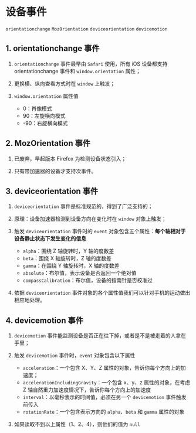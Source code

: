 # 设备事件
`orientationchange` `MozOrientation` `deviceorientation` `devicemotion`

## 1. orientationchange 事件
1. `orientationchange` 事件最早由 `Safari` 使用，所有 iOS 设备都支持 orientationchange 事件和 `window.orientation` 属性；

2. 更换横、纵向查看方式时在 `window` 上触发；

3. `window.orientation` 属性值
    * 0：肖像模式
    * 90：左旋横向模式
    * -90：右旋横向模式

## 2. MozOrientation 事件
1. 已废弃，早起版本 Firefox 为检测设备状态引入；

2. 只有带加速器的设备才支持次事件。

## 3. deviceorientation 事件
1. `deviceorientation` 事件是标准规范的，得到了广泛支持的；

2. 原理：设备加速器检测到设备方向在变化时在 `window` 对象上触发；

3. 触发 `deviceorientation` 事件时的 `event` 对象包含五个属性：**每个轴相对于设备静止状态下发生变化的信息**
    * `alpha`：围绕 Z 轴旋转时，Y 轴的度数差
    * `beta`：围绕 X 轴旋转时，Z 轴的度数差
    * `gamma`：在围绕 Y 轴旋转时，X 轴的度数差
    * `absolute`：布尔值，表示设备是否返回一个绝对值
    * `compassCalibration`：布尔值，设备的指南针是否校准过

4. 依据 `deviceorientation` 事件对象的各个属性值我们可以针对手机的运动做出相应地处理。

## 4. devicemotion 事件
1. `devicemotion` 事件能监测设备是否正在往下掉，或者是不是被走着的人拿在手里；

2. 触发 `devicemotion` 事件时，`event` 对象包含以下属性
    * `acceleration`：一个包含 X、Y、Z 属性的对象，告诉你每个方向上的加速度；
    * `accelerationIncludingGravity`：一个包含 x、y、z 属性的对象，在考虑 Z 轴自然重力加速度情况下，告诉你每个方向上的加速度
    * `interval`：以毫秒表示的时间值，必须在另一个 `devicemotion` 事件触发前传入
    * `rotationRate`：一个包含表示方向的 `alpha`、`beta` 和 `gamma` 属性的对象

3. 如果读取不到以上属性（1、2、4），则他们的值为 `null`
